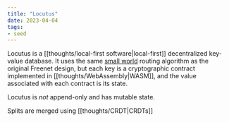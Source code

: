 ```yaml
---
title: "Locutus"
date: 2023-04-04
tags:
- seed
---
```


Locutus is a [[thoughts/local-first software|local-first]] decentralized key-value database. It uses the same [small world](https://freenetproject.org/assets/papers/lic.pdf) routing algorithm as the original Freenet design, but each key is a cryptographic contract implemented in [[thoughts/WebAssembly|WASM]], and the value associated with each contract is its state.

Locutus is *not* append-only and has mutable state.

Splits are merged using [[thoughts/CRDT|CRDTs]]